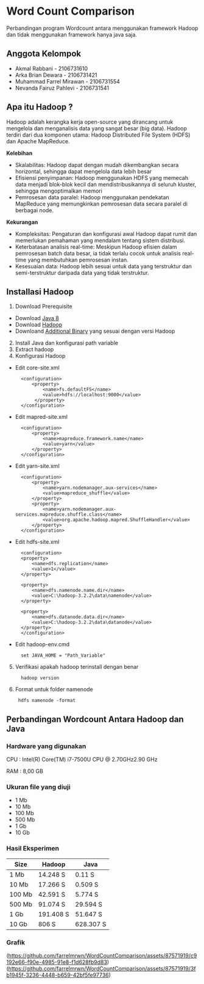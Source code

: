 # Word Count Comparison
Perbandingan program Wordcount antara menggunakan framework Hadoop dan tidak menggunakan framework hanya java saja.
## Anggota Kelompok
- Akmal Rabbani - 2106731610
- Arka Brian Dewara - 2106731421
- Muhammad Farrel Mirawan - 2106731554
- Nevanda Fairuz Pahlevi - 2106731541

## Apa itu Hadoop ?
Hadoop adalah kerangka kerja open-source yang dirancang untuk mengelola dan menganalisis data yang sangat besar (big data). Hadoop terdiri dari dua komponen utama: Hadoop Distributed File System (HDFS) dan Apache MapReduce.

**Kelebihan**
- Skalabilitas: Hadoop dapat dengan mudah dikembangkan secara horizontal, sehingga dapat mengelola data lebih besar
- Efisiensi penyimpanan: Hadoop menggunakan HDFS yang memecah data menjadi blok-blok kecil dan mendistribusikannya di seluruh kluster, sehingga mengoptimalkan memori
- Pemrosesan data paralel: Hadoop menggunakan pendekatan MapReduce yang memungkinkan pemrosesan data secara paralel di berbagai node.

**Kekurangan**
- Kompleksitas: Pengaturan dan konfigurasi awal Hadoop dapat rumit dan memerlukan pemahaman yang mendalam tentang sistem distribusi.
- Keterbatasan analisis real-time: Meskipun Hadoop efisien dalam pemrosesan batch data besar, ia tidak terlalu cocok untuk analisis real-time yang membutuhkan pemrosesan instan.
- Kesesuaian data: Hadoop lebih sesuai untuk data yang terstruktur dan semi-terstruktur daripada data yang tidak terstruktur.

## Installasi Hadoop
1. Download Prerequisite
- Download [Java 8](https://www.oracle.com/id/java/technologies/javase/javase8-archive-downloads.html)
- Download [Hadoop](https://archive.apache.org/dist/hadoop/common/)
- Downloand [Additional Binary](https://github.com/cdarlint/winutils) yang sesuai dengan versi Hadoop
2. Install Java dan konfigurasi path variable
3. Extract hadoop
4. Konfigurasi Hadoop
- Edit core-site.xml

        <configuration>
            <property>
                <name>fs.defaultFS</name>
                <value>hdfs://localhost:9000</value>
             </property>
        </configuration>

- Edit mapred-site.xml

        <configuration>
            <property>
                <name>mapreduce.framework.name</name>
                <value>yarn</value>
            </property>
        </configuration>

- Edit yarn-site.xml

        <configuration>
            <property>
                <name>yarn.nodemanager.aux-services</name>
                <value>mapreduce_shuffle</value>
            </property>
            <property>
                <name>yarn.nodemanager.aux-services.mapreduce.shuffle.class</name>
                <value>org.apache.hadoop.mapred.ShuffleHandler</value>
            </property>
        </configuration>

- Edit hdfs-site.xml

        <configuration>
        <property>
            <name>dfs.replication</name>
            <value>1</value>
        </property>

        <property>
            <name>dfs.namenode.name.dir</name>
            <value>C:\hadoop-3.2.2\data\namenode</value>
        </property>

        <property>
            <name>dfs.datanode.data.dir</name>
            <value>C:\hadoop-3.2.2\data\datanode</value>
        </property>
        </configuration>

- Edit hadoop-env.cmd
        
        set JAVA_HOME = "Path_Variable"
5. Verifikasi apakah hadoop terinstall dengan benar

         hadoop version
6. Format untuk folder namenode

        hdfs namenode -format

## Perbandingan Wordcount Antara Hadoop dan Java
### Hardware yang digunakan
CPU : Intel(R) Core(TM) i7-7500U CPU @ 2.70GHz2.90 GHz

RAM : 8,00 GB
### Ukuran file yang diuji
- 1 Mb 
- 10 Mb
- 100 Mb 
- 500 Mb 
- 1 Gb 
- 10 Gb 
### Hasil Eksperimen
| Size   | Hadoop    | Java      |
|--------|-----------|-----------|
| 1 Mb   | 14.248 S  | 0.11 S    |
| 10 Mb  | 17.266 S  | 0.509 S   |
| 100 Mb | 42.591 S  | 5.774 S   |
| 500 Mb | 91.074 S  | 29.594 S  |
| 1 Gb   | 191.408 S | 51.647 S  |
| 10 Gb  | 806 S     | 628.307 S |
### Grafik
(https://github.com/farrelmrwn/WordCountComparison/assets/87571919/c9192e66-f90e-4985-91e8-f1d628fb9d83)
(https://github.com/farrelmrwn/WordCountComparison/assets/87571919/3fb1945f-3236-4448-b659-42bf5fe97736)

